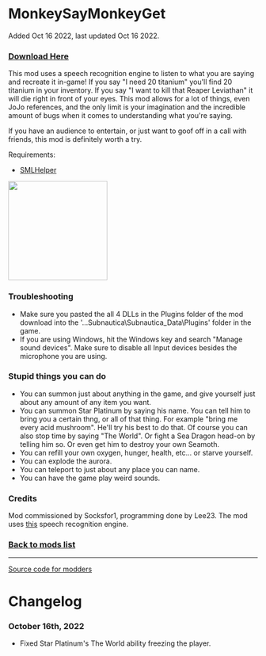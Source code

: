 # MonkeySayMonkeyGet

Added Oct 16 2022, last updated Oct 16 2022.

### [Download Here](https://github.com/LeeTwentyThree/Lee23-SubnauticaMods/raw/main/Downloads/MonkeySayMonkeyGet.zip)

This mod uses a speech recognition engine to listen to what you are saying and recreate it in-game! If you say "I need 20 titanium" you'll find 20 titanium in your inventory. If you say "I want to kill that Reaper Leviathan" it will die right in front of your eyes. This mod allows for a lot of things, even JoJo references, and the only limit is your imagination and the incredible amount of bugs when it comes to understanding what you're saying.

If you have an audience to entertain, or just want to goof off in a call with friends, this mod is definitely worth a try.

Requirements:
- [SMLHelper](https://www.nexusmods.com/subnautica/mods/113)

<div>
  <img src="https://github.com/LeeTwentyThree/Lee23-SubnauticaMods/raw/main/Downloads/Thumbnails/MonkeySayMonkeyGet.png" width=200px>
</div>

### Troubleshooting

- Make sure you pasted the all 4 DLLs in the Plugins folder of the mod download into the '...Subnautica\Subnautica_Data\Plugins' folder in the game.
- If you are using Windows, hit the Windows key and search "Manage sound devices". Make sure to disable all Input devices besides the microphone you are using.

### Stupid things you can do

- You can summon just about anything in the game, and give yourself just about any amount of any item you want.
- You can summon Star Platinum by saying his name. You can tell him to bring you a certain thng, or all of that thing. For example "bring me every acid mushroom". He'll try his best to do that. Of course you can also stop time by saying "The World". Or fight a Sea Dragon head-on by telling him so. Or even get him to destroy your own Seamoth.
- You can refill your own oxygen, hunger, health, etc... or starve yourself.
- You can explode the aurora.
- You can teleport to just about any place you can name.
- You can have the game play weird sounds.

### Credits

Mod commissioned by Socksfor1, programming done by Lee23. The mod uses [this](https://assetstore.unity.com/packages/tools/audio/speech-recognition-system-187171) speech recognition engine.

### [Back to mods list](https://github.com/LeeTwentyThree/Lee23-SubnauticaMods/blob/main/Downloads/DownloadPages/ModDownloads-Subnautica.md)

---

[Source code for modders](https://github.com/LeeTwentyThree/Lee23-SubnauticaMods/tree/main/MonkeySayMonkeyGet)

# Changelog

### October 16th, 2022
- Fixed Star Platinum's The World ability freezing the player.
